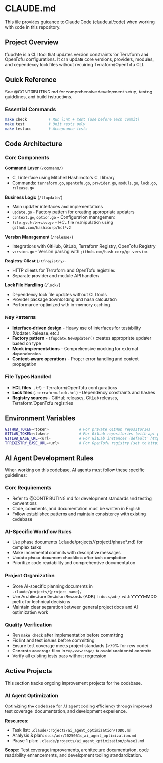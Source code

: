 # CLAUDE.md

This file provides guidance to Claude Code (claude.ai/code) when working with code in this repository.

## Project Overview

tfupdate is a CLI tool that updates version constraints for Terraform and OpenTofu configurations. It can update core versions, providers, modules, and dependency lock files without requiring Terraform/OpenTofu CLI.

## Quick Reference

See @CONTRIBUTING.md for comprehensive development setup, testing guidelines, and build instructions.

### Essential Commands
```bash
make check          # Run lint + test (use before each commit)
make test           # Unit tests only
make testacc        # Acceptance tests
```

## Code Architecture

### Core Components

**Command Layer** (`/command/`)
- CLI interface using Mitchell Hashimoto's CLI library
- Commands: `terraform.go`, `opentofu.go`, `provider.go`, `module.go`, `lock.go`, `release.go`

**Business Logic** (`/tfupdate/`)
- Main updater interfaces and implementations
- `update.go` - Factory pattern for creating appropriate updaters
- `context.go`, `option.go` - Configuration management
- `file.go`, `hclwrite.go` - HCL file manipulation using `github.com/hashicorp/hcl/v2`

**Version Management** (`/release/`)
- Integrations with GitHub, GitLab, Terraform Registry, OpenTofu Registry
- `version.go` - Version parsing with `github.com/hashicorp/go-version`

**Registry Client** (`/tfregistry/`)
- HTTP clients for Terraform and OpenTofu registries
- Separate provider and module API handlers

**Lock File Handling** (`/lock/`)
- Dependency lock file updates without CLI tools
- Provider package downloading and hash calculation
- Performance-optimized with in-memory caching

### Key Patterns

- **Interface-driven design** - Heavy use of interfaces for testability (Updater, Release, etc.)
- **Factory pattern** - `tfupdate.NewUpdater()` creates appropriate updater based on type
- **Mock implementations** - Comprehensive mocking for external dependencies
- **Context-aware operations** - Proper error handling and context propagation

### File Types Handled

- **HCL files** (`.tf`) - Terraform/OpenTofu configurations
- **Lock files** (`.terraform.lock.hcl`) - Dependency constraints and hashes
- **Registry sources** - GitHub releases, GitLab releases, Terraform/OpenTofu registries

## Environment Variables

```bash
GITHUB_TOKEN=<token>              # For private GitHub repositories
GITLAB_TOKEN=<token>              # For GitLab repositories (with api permissions)
GITLAB_BASE_URL=<url>             # For GitLab instances (default: https://gitlab.com/api/v4/)
TFREGISTRY_BASE_URL=<url>         # For OpenTofu registry (set to https://registry.opentofu.org/)
```

## AI Agent Development Rules

When working on this codebase, AI agents must follow these specific guidelines:

### Core Requirements
- Refer to @CONTRIBUTING.md for development standards and testing conventions
- Code, comments, and documentation must be written in English
- Follow established patterns and maintain consistency with existing codebase

### AI-Specific Workflow Rules
- Use phase documents (.claude/projects/{project}/phase*.md) for complex tasks
- Make incremental commits with descriptive messages
- Update phase document checklists after task completion
- Prioritize code readability and comprehensive documentation

### Project Organization
- Store AI-specific planning documents in `.claude/projects/{project_name}/`
- Use Architecture Decision Records (ADR) in `docs/adr/` with YYYYMMDD prefix for technical decisions
- Maintain clear separation between general project docs and AI optimization work

### Quality Verification
- Run `make check` after implementation before committing
- Fix lint and test issues before committing
- Ensure test coverage meets project standards (>70% for new code)
- Generate coverage files in `tmp/coverage/` to avoid accidental commits
- Verify all existing tests pass without regression

## Active Projects

This section tracks ongoing improvement projects for the codebase.

### AI Agent Optimization
Optimizing the codebase for AI agent coding efficiency through improved test coverage, documentation, and development experience.

**Resources:**
- Task list: `.claude/projects/ai_agent_optimization/TODO.md`
- Analysis & plan: `docs/adr/20250614_ai_agent_optimization.md`
- Phase 1 plan: `.claude/projects/ai_agent_optimization/phase1.md`

**Scope:** Test coverage improvements, architecture documentation, code readability enhancements, and development tooling standardization.
